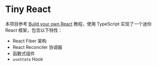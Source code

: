 # Tiny React

本项目参考 [Build your own React](https://pomb.us/build-your-own-react/) 教程，使用 TypeScript 实现了一个迷你 React 框架，包含以下特性：

- React Fiber 架构
- React Reconciler​ 协调器
- 函数式组件
- `useState` Hook
